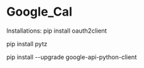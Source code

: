 # Google_Cal

Installations:
pip install oauth2client

pip install pytz

pip install --upgrade google-api-python-client
